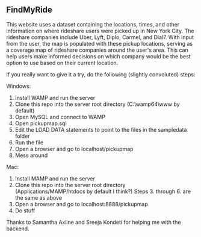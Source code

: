 <h2> FindMyRide </h2>

This website uses a dataset containing the locations, times, and other information on where rideshare users were picked up in New York City. The rideshare companies include Uber, Lyft, Diplo, Carmel, and Dial7. With input from the user, the map is populated with these pickup locations, serving as a coverage map of rideshare companies around the user's area. This can help users make informed decisions on which company would be the best option to use based on their current location.

If you really want to give it a try, do the following (slightly convoluted) steps:

Windows:
1. Install WAMP and run the server
2. Clone this repo into the server root directory (C:\wamp64\www by default)
3. Open MySQL and connect to WAMP
4. Open pickupmap.sql
5. Edit the LOAD DATA statements to point to the files in the sampledata folder
6. Run the file
7. Open a browser and go to localhost/pickupmap
8. Mess around

Mac:
1. Install MAMP and run the server
2. Clone this repo into the server root directory (Applications/MAMP/htdocs by default I think?)
Steps 3. through 6. are the same as above
7. Open a browser and go to localhost:8888/pickupmap
8. Do stuff

Thanks to Samantha Axline and Sreeja Kondeti for helping me with the backend.
